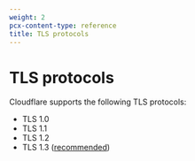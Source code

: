 ```yaml
---
weight: 2
pcx-content-type: reference
title: TLS protocols
---
```


# TLS protocols

Cloudflare supports the following TLS protocols:

- TLS 1.0
- TLS 1.1
- TLS 1.2
- TLS 1.3 ([recommended](https://www.cloudflare.com/learning/ssl/why-use-tls-1.3/))
